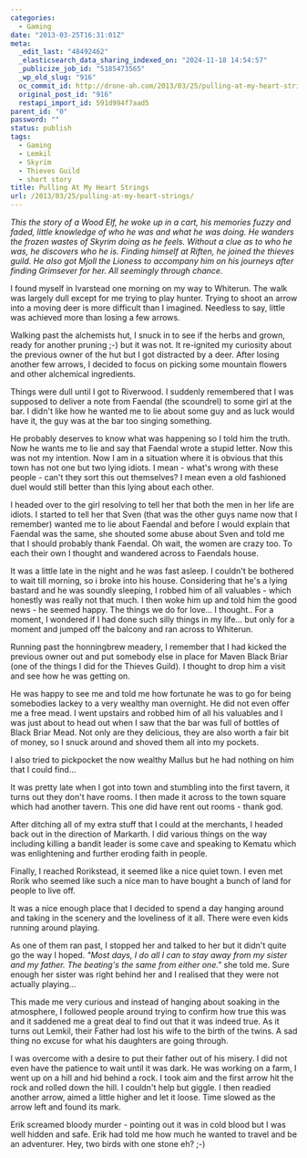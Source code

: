 ```yaml
---
categories:
  - Gaming
date: "2013-03-25T16:31:01Z"
meta:
  _edit_last: "48492462"
  _elasticsearch_data_sharing_indexed_on: "2024-11-18 14:54:57"
  _publicize_job_id: "5185473565"
  _wp_old_slug: "916"
  oc_commit_id: http://drone-ah.com/2013/03/25/pulling-at-my-heart-strings/1364229065
  original_post_id: "916"
  restapi_import_id: 591d994f7aad5
parent_id: "0"
password: ""
status: publish
tags:
  - Gaming
  - Lemkil
  - Skyrim
  - Thieves Guild
  - short story
title: Pulling At My Heart Strings
url: /2013/03/25/pulling-at-my-heart-strings/
---
```


_This the story of a Wood Elf, he woke up in a cart, his memories fuzzy and
faded, little knowledge of who he was and what he was doing. He wanders the
frozen wastes of Skyrim doing as he feels. Without a clue as to who he was, he
discovers who he is. Finding himself at Riften, he joined the thieves guild. He
also got Mjoll the Lioness to accompany him on his journeys after finding
Grimsever for her. All seemingly through chance._

I found myself in Ivarstead one morning on my way to Whiterun. The walk was
largely dull except for me trying to play hunter. Trying to shoot an arrow into
a moving deer is more difficult than I imagined. Needless to say, little was
achieved more than losing a few arrows.

Walking past the alchemists hut, I snuck in to see if the herbs and grown, ready
for another pruning ;-) but it was not. It re-ignited my curiosity about the
previous owner of the hut but I got distracted by a deer. After losing another
few arrows, I decided to focus on picking some mountain flowers and other
alchemical ingredients.

<!--more-->

Things were dull until I got to Riverwood. I suddenly remembered that I was
supposed to deliver a note from Faendal (the scoundrel) to some girl at the bar.
I didn't like how he wanted me to lie about some guy and as luck would have it,
the guy was at the bar too singing something.

He probably deserves to know what was happening so I told him the truth. Now he
wants me to lie and say that Faendal wrote a stupid letter. Now this was not my
intention. Now I am in a situation where it is obvious that this town has not
one but two lying idiots. I mean - what's wrong with these people - can't they
sort this out themselves? I mean even a old fashioned duel would still better
than this lying about each other.

I headed over to the girl resolving to tell her that both the men in her life
are idiots. I started to tell her that Sven (that was the other guys name now
that I remember) wanted me to lie about Faendal and before I would explain that
Faendal was the same, she shouted some abuse about Sven and told me that I
should probably thank Faendal. Oh wait, the women are crazy too. To each their
own I thought and wandered across to Faendals house.

It was a little late in the night and he was fast asleep. I couldn't be bothered
to wait till morning, so i broke into his house. Considering that he's a lying
bastard and he was soundly sleeping, I robbed him of all valuables - which
honestly was really not that much. I then woke him up and told him the good
news - he seemed happy. The things we do for love... I thought.. For a moment, I
wondered if I had done such silly things in my life... but only for a moment and
jumped off the balcony and ran across to Whiterun.

Running past the honningbrew meadery, I remember that I had kicked the previous
owner out and put somebody else in place for Maven Black Briar (one of the
things I did for the Thieves Guild). I thought to drop him a visit and see how
he was getting on.

He was happy to see me and told me how fortunate he was to go for being
somebodies lackey to a very wealthy man overnight. He did not even offer me a
free mead. I went upstairs and robbed him of all his valuables and I was just
about to head out when I saw that the bar was full of bottles of Black Briar
Mead. Not only are they delicious, they are also worth a fair bit of money, so I
snuck around and shoved them all into my pockets.

I also tried to pickpocket the now wealthy Mallus but he had nothing on him that
I could find...

It was pretty late when I got into town and stumbling into the first tavern, it
turns out they don't have rooms. I then made it across to the town square which
had another tavern. This one did have rent out rooms - thank god.

After ditching all of my extra stuff that I could at the merchants, I headed
back out in the direction of Markarth. I did various things on the way including
killing a bandit leader is some cave and speaking to Kematu which was
enlightening and further eroding faith in people.

Finally, I reached Rorikstead, it seemed like a nice quiet town. I even met
Rorik who seemed like such a nice man to have bought a bunch of land for people
to live off.

It was a nice enough place that I decided to spend a day hanging around and
taking in the scenery and the loveliness of it all. There were even kids running
around playing.

As one of them ran past, I stopped her and talked to her but it didn't quite go
the way I hoped. *"Most days, I do all I can to stay away from my sister and my
father. The beating's the same from either one."* she told me. Sure enough her
sister was right behind her and I realised that they were not actually
playing...

This made me very curious and instead of hanging about soaking in the
atmosphere, I followed people around trying to confirm how true this was and it
saddened me a great deal to find out that it was indeed true. As it turns out
Lemkil, their Father had lost his wife to the birth of the twins. A sad thing no
excuse for what his daughters are going through.

I was overcome with a desire to put their father out of his misery. I did not
even have the patience to wait until it was dark. He was working on a farm, I
went up on a hill and hid behind a rock. I took aim and the first arrow hit the
rock and rolled down the hill. I couldn't help but giggle. I then readied
another arrow, aimed a little higher and let it loose. Time slowed as the arrow
left and found its mark.

Erik screamed bloody murder - pointing out it was in cold blood but I was well
hidden and safe. Erik had told me how much he wanted to travel and be an
adventurer. Hey, two birds with one stone eh? ;-)
